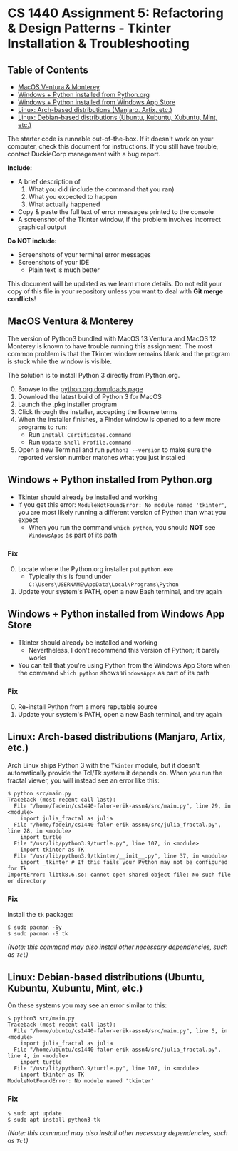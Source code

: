 # CS 1440 Assignment 5: Refactoring & Design Patterns - Tkinter Installation & Troubleshooting

## Table of Contents

*   [MacOS Ventura & Monterey](#macos-ventura-monterey)
*   [Windows + Python installed from Python.org](#windows-python-installed-from-pythonorg)
*   [Windows + Python installed from Windows App Store](#windows-python-installed-from-windows-app-store)
*   [Linux: Arch-based distributions (Manjaro, Artix, etc.)](#linux-arch-based-distributions-manjaro-artix-etc)
*   [Linux: Debian-based distributions (Ubuntu, Kubuntu, Xubuntu, Mint, etc.)](#linux-debian-based-distributions-ubuntu-kubuntu-xubuntu-mint-etc)


The starter code is runnable out-of-the-box.  If it doesn't work on your computer, check this document for instructions.  If you still have trouble, contact DuckieCorp management with a bug report.

**Include:**

*   A brief description of
    1.  What you did (include the command that you ran)
    2.  What you expected to happen
    3.  What actually happened
*   Copy & paste the full text of error messages printed to the console
*   A screenshot of the Tkinter window, if the problem involves incorrect graphical output

**Do NOT include:**

*   Screenshots of your terminal error messages
*   Screenshots of your IDE
    *   Plain text is much better

This document will be updated as we learn more details.  Do not edit your copy of this file in your repository unless you want to deal with **Git merge conflicts**!


## MacOS Ventura & Monterey

The version of Python3 bundled with MacOS 13 Ventura and MacOS 12 Monterey is known to have trouble running this assignment.  The most common problem is that the Tkinter window remains blank and the program is stuck while the window is visible.

The solution is to install Python 3 directly from Python.org.

0.  Browse to the [python.org downloads page](https://www.python.org/downloads/)
1.  Download the latest build of Python 3 for MacOS
2.  Launch the .pkg installer program
3.  Click through the installer, accepting the license terms
4.  When the installer finishes, a Finder window is opened to a few more programs to run:
    *   Run `Install Certificates.command`
    *   Run `Update Shell Profile.command`
5.  Open a new Terminal and run `python3 --version` to make sure the reported version number matches what you just installed


## Windows + Python installed from Python.org

*   Tkinter should already be installed and working
*   If you get this error: `ModuleNotFoundError: No module named 'tkinter'`, you are most likely running a different version of Python than what you expect
    *   When you run the command `which python`, you should **NOT** see `WindowsApps` as part of its path

### Fix

0.  Locate where the Python.org installer put `python.exe`
    *   Typically this is found under `C:\Users\USERNAME\AppData\Local\Programs\Python`
1.  Update your system's PATH, open a new Bash terminal, and try again


## Windows + Python installed from Windows App Store

*   Tkinter should already be installed and working
    *   Nevertheless, I don't recommend this version of Python; it barely works
*   You can tell that you're using Python from the Windows App Store when the command `which python` shows `WindowsApps` as part of its path

### Fix

0.  Re-install Python from a more reputable source
1.  Update your system's PATH, open a new Bash terminal, and try again


## Linux: Arch-based distributions (Manjaro, Artix, etc.)

Arch Linux ships Python 3 with the `Tkinter` module, but it doesn't automatically provide the Tcl/Tk system it depends on.  When you run the fractal viewer, you will instead see an error like this:

```
$ python src/main.py
Traceback (most recent call last):
  File "/home/fadein/cs1440-falor-erik-assn4/src/main.py", line 29, in <module>
    import julia_fractal as julia
  File "/home/fadein/cs1440-falor-erik-assn4/src/julia_fractal.py", line 28, in <module>
    import turtle
  File "/usr/lib/python3.9/turtle.py", line 107, in <module>
    import tkinter as TK
  File "/usr/lib/python3.9/tkinter/__init__.py", line 37, in <module>
    import _tkinter # If this fails your Python may not be configured for Tk
ImportError: libtk8.6.so: cannot open shared object file: No such file or directory
```

### Fix

Install the `tk` package:

```
$ sudo pacman -Sy
$ sudo pacman -S tk
```

*(Note: this command may also install other necessary dependencies, such as `Tcl`)*


## Linux: Debian-based distributions (Ubuntu, Kubuntu, Xubuntu, Mint, etc.)

On these systems you may see an error similar to this:

```
$ python3 src/main.py
Traceback (most recent call last):
  File "/home/ubuntu/cs1440-falor-erik-assn4/src/main.py", line 5, in <module>
    import julia_fractal as julia
  File "/home/ubuntu/cs1440-falor-erik-assn4/src/julia_fractal.py", line 4, in <module>
    import turtle
  File "/usr/lib/python3.9/turtle.py", line 107, in <module>
    import tkinter as TK
ModuleNotFoundError: No module named 'tkinter'
```

### Fix

```
$ sudo apt update
$ sudo apt install python3-tk
```

*(Note: this command may also install other necessary dependencies, such as `Tcl`)*
